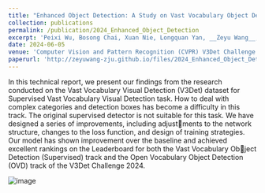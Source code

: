 ```yaml
---
title: "Enhanced Object Detection: A Study on Vast Vocabulary Object Detection Track for V3Det Challenge 2024"
collection: publications
permalink: /publication/2024_Enhanced_Object_Detection
excerpt: 'Peixi Wu, Bosong Chai, Xuan Nie, Longquan Yan, __Zeyu Wang__, Qifan Zhou, Boning Wang'
date: 2024-06-05
venue: 'Computer Vision and Pattern Recognition (CVPR) V3Det Challenge'
paperurl: 'http://zeyuwang-zju.github.io/files/2024_Enhanced_Object_Detection.pdf'
---
```


In this technical report, we present our findings from the research conducted on the Vast Vocabulary Visual Detection (V3Det) dataset for Supervised Vast Vocabulary Visual Detection task. How to deal with complex categories and detection boxes has become a difficulty in this track. The original supervised detector is not suitable for this task. We have designed a series of improvements, including adjustments to the network structure, changes to the loss function, and design of training strategies. Our model has shown improvement over the baseline and achieved excellent rankings on the Leaderboard for both the Vast Vocabulary Object Detection (Supervised) track and the Open Vocabulary Object Detection (OVD) track of the V3Det Challenge 2024.

![image](https://github.com/user-attachments/assets/d708d397-53f1-4f52-99ef-6799fb3e87ac)
